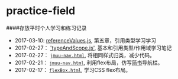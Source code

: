 # practice-field
####存放平时个人学习和练习记录
* 2017-03-10:  [referenceValues.js](referenceValues.js), 第五章，引用类型学习学习
* 2017-02-27： ['typeAndScope.js'](typeAndScope.js), 基本和引用类型/作用域学习笔记
* 2017-02-27： [`jmuu-nav.html`](flexbox/jmuu-nav.html), 将相同样式归类，减少代码。
* 2017-02-21： [`jmuu-nav.html`](flexbox/jmuu-nav.html), 利用flex布局，仿写[简书](www.jianshu.com)导航栏。
* 2017-02-17： [`flexBox.html`](flexbox/flexBox.html), 学习CSS flex布局。
